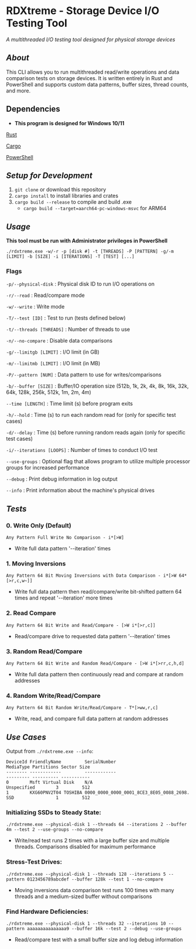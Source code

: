 # RDXtreme - Storage Device I/O Testing Tool
_A multithreaded I/O testing tool designed for physical storage devices_

## _About_
This CLI allows you to run multithreaded read/write operations and data comparison tests on storage devices. It is written entirely in Rust and PowerShell and supports custom data patterns, buffer sizes, thread counts, and more.

## Dependencies

* **This program is designed for Windows 10/11**

[Rust](https://www.rust-lang.org/tools/install)

[Cargo](https://www.rust-lang.org/tools/install)

[PowerShell](https://docs.microsoft.com/en-us/powershell/scripting/install/installing-powershell?view=powershell-7.2)


## _**Setup for Development**_

1. `git clone` or download this repository
2. `cargo install` to install libraries and crates
3. `cargo build --release` to compile and build .exe
    - `cargo build --target=aarch64-pc-windows-msvc` for ARM64


## _**Usage**_

**This tool must be run with Administrator privileges in PowerShell**

```
./rdxtreme.exe -w/-r -p [disk #] -t [THREADS] -P [PATTERN] -g/-m [LIMIT] -b [SIZE] -i [ITERATIONS] -T [TEST] [...]
```

### Flags

`-p/--physical-disk` : Physical disk ID to run I/O operations on

`-r/--read` : Read/compare mode

`-w/--write` : Write mode

`-T/--test [ID]` : Test to run (tests defined below)

`-t/--threads [THREADS]` : Number of threads to use

`-n/--no-compare` : Disable data comparisons

`-g/--limitgb [LIMIT]` : I/O limit (in GB)

`-m/--limitmb [LIMIT]` : I/O limit (in MB)

`-P/--pattern [NUM]` : Data pattern to use for writes/comparisons

`-b/--buffer [SIZE]` : Buffer/IO operation size (512b, 1k, 2k, 4k, 8k, 16k, 32k, 64k, 128k, 256k, 512k, 1m, 2m, 4m)

`--time [LENGTH]` : Time limit (s) before program exits

`-h/--hold` : Time (s) to run each random read for (only for specific test cases)

`-d/--delay` : Time (s) before running random reads again (only for specific test cases)

`-i/--iterations [LOOPS]` : Number of times to conduct I/O test 

`--use-groups` : Optional flag that allows program to utilize multiple processor groups for increased performance

`--debug` : Print debug information in log output

`--info` : Print information about the machine's physical drives


## _**Tests**_

### **0. Write Only (Default)**
```Any Pattern Full Write No Comparison - i*[>W]```

- Write full data pattern '--iteration' times

### **1. Moving Inversions**
```Any Pattern 64 Bit Moving Inversions with Data Comparison - i*[>W 64*[>r,c,w~]]```

- Write full data pattern then read/compare/write bit-shifted pattern 64 times and repeat '--iteration' more times

### **2. Read Compare**
```Any Pattern 64 Bit Write and Read/Compare - [>W i*[>r,c]]```

- Read/compare drive to requested data pattern '--iteration' times

### **3. Random Read/Compare**
```Any Pattern 64 Bit Write and Random Read/Compare - [>W i*[>rr,c,h,d]```

- Write full data pattern then continuously read and compare at random addresses

### **4. Random Write/Read/Compare**
```Any Pattern 64 Bit Random Write/Read/Compare - T*[>ww,r,c]```

- Write, read, and compare full data pattern at random addresses


## _**Use Cases**_

Output from `./rdxtreme.exe --info`:

```
DeviceId FriendlyName         SerialNumber                             MediaType Partitions Sector Size
-------- ------------         ------------                             --------- ---------- -----------
0        Msft Virtual Disk    N/A                                      Unspecified        3         512
1        KXG60PNV2T04 TOSHIBA 0000_0000_0000_0001_8CE3_8E05_0088_2698. SSD                1         512

```

### **Initializing SSDs to Steady State:**
```
./rdxtreme.exe --physical-disk 1 --threads 64 --iterations 2 --buffer 4m --test 2 --use-groups --no-compare
```
- Write/read test runs 2 times with a large buffer size and multiple threads. Comparisons disabled for maximum performance


### **Stress-Test Drives:**
```
./rdxtreme.exe --physical-disk 1 --threads 128 --iterations 5 --pattern 0123456789abcdef --buffer 128k --test 1 --no-compare
```
- Moving inversions data comparison test runs 100 times with many threads and a medium-sized buffer without comparisons


### **Find Hardware Deficiencies:**
```
./rdxtreme.exe --physical-disk 1 --threads 32 --iterations 10 --pattern aaaaaaaaaaaaaaa9 --buffer 16k --test 2 --debug --use-groups
```
- Read/compare test with a small buffer size and log debug information 